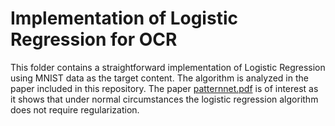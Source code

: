 # Implementation of Logistic Regression for OCR

This folder contains a straightforward implementation of Logistic
Regression using MNIST data as the target content. The algorithm is
analyzed in the paper included in this repository.  The paper [patternnet.pdf](patternnet.pdf) is of
interest as it shows that under normal circumstances the logistic
regression algorithm does not require regularization.


